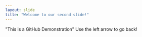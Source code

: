 ```yaml
---
layout: slide
title: "Welcome to our second slide!"
---
```

"This is a GitHub Demonstration"
Use the left arrow to go back!
